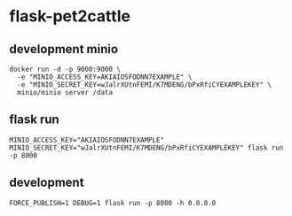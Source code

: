 # flask-pet2cattle

## development minio

```
docker run -d -p 9000:9000 \
  -e "MINIO_ACCESS_KEY=AKIAIOSFODNN7EXAMPLE" \
  -e "MINIO_SECRET_KEY=wJalrXUtnFEMI/K7MDENG/bPxRfiCYEXAMPLEKEY" \
  minio/minio server /data
```

## flask run

```
MINIO_ACCESS_KEY="AKIAIOSFODNN7EXAMPLE" MINIO_SECRET_KEY="wJalrXUtnFEMI/K7MDENG/bPxRfiCYEXAMPLEKEY" flask run -p 8000
```

## development

```
FORCE_PUBLISH=1 DEBUG=1 flask run -p 8000 -h 0.0.0.0
```
